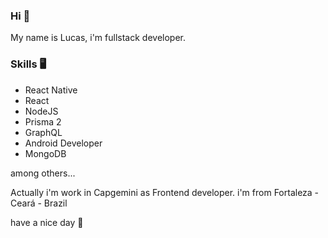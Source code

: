 ### Hi 👋

My name is Lucas, i'm fullstack developer.

### Skills 🖥

- React Native
- React
- NodeJS
- Prisma 2
- GraphQL
- Android Developer
- MongoDB

among others...

Actually i'm work in Capgemini as Frontend developer.
i'm from Fortaleza - Ceará - Brazil

have a nice day 👋
